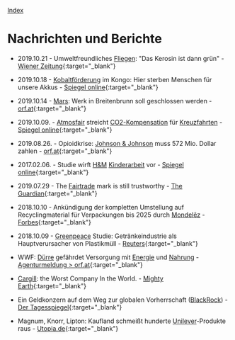 [Index](index.html)   

# Nachrichten und Berichte

* 2019.10.21 - Umweltfreundliches [Fliegen](../thema/flugverkehr.html): "Das Kerosin ist dann grün" - [Wiener Zeitung](https://www.wienerzeitung.at/nachrichten/wirtschaft/international/2034689-Umweltfreundliches-Fliegen-Das-Kerosin-ist-dann-gruen.html){:target="_blank"}   

* 2019.10.18 - [Kobaltförderung](../thema/kobaltgewinnung.html) im Kongo: Hier sterben Menschen für unsere Akkus - [Spiegel online](https://www.spiegel.de/wissenschaft/mensch/kobalt-aus-dem-kongo-hier-sterben-menschen-fuer-unsere-e-autos-a-1291533.html){:target="_blank"}   

* 2019.10.14 - [Mars](../konzerne/mars_inc.html): Werk in Breitenbrunn soll geschlossen werden - [orf.at](https://burgenland.orf.at/stories/3017206){:target="_blank"}   

* 2019.10.09. - [Atmosfair](organisationen/atmosfair.html) streicht [CO2-Kompensation](thema/co2_kompensation.html) für [Kreuzfahrten](thema/tourismus.html) - [Spiegel online](https://www.spiegel.de/reise/aktuell/atmosfair-streicht-co2-kompensation-fuer-kreuzfahrten-a-1290671.html){:target="_blank"}   

* 2019.08.26. - Opioidkrise: [Johnson & Johnson](/konzerne/johnson&johnson.html) muss 572 Mio. Dollar zahlen - [orf.at](https://orf.at/#/stories/3135037/){:target="_blank"}   

* 2017.02.06. - Studie wirft [H&M](konzerne/h&m.html) [Kinderarbeit](probleme/kinderarbeit.html) vor - [Spiegel online](
https://www.spiegel.de/wirtschaft/service/h-m-primark-takko-studie-wirft-modeketten-kinderarbeit-in-burma-vor-a-1133370.html){:target="_blank"}   

* 2019.07.29 - The [Fairtrade](/organisationen/fairtrade_labelling_organizations_international.html) mark is still trustworthy - [The Guardian](https://www.theguardian.com/global-development/2019/jul/29/the-fairtrade-mark-is-still-trustworthy){:target="_blank"}   

* 2018.10.10 - Ankündigung der kompletten Umstellung auf Recyclingmaterial für Verpackungen bis 2025 durch [Mondelēz](/konzerne/mondelez_international.html) - [Forbes](https://www.forbes.com/sites/joannafantozzi/2018/10/10/oreo-and-cadbury-parent-company-mondelez-is-going-green/#7504553d29ac){:target="_blank"}   

* 2018.10.09 - [Greenpeace](/organisationen/greenpeace.html) Studie: Getränkeindustrie als Hauptverursacher von Plastikmüll - [Reuters](https://www.reuters.com/article/us-coca-cola-plastic/coke-pepsi-nestle-top-makers-of-plastic-waste-greenpeace-idUSKCN1MJ1FM){:target="_blank"}   

* WWF: [Dürre](thema/duerre.html) gefährdet Versorgung mit [Energie](thema/energieversorgung.html) und [Nahrung](thema/lebensmittelversorgung.html) - [Agenturmeldung > orf.at](https://orf.at/#/stories/3134567/){:target="_blank"}   

* [Cargill](konzerne/cargill.html): the Worst Company In the World. - [Mighty Earth](http://www.mightyearth.org/wp-content/uploads/Mighty-Earth-Report-Cargill-The-Worst-Company-in-the-World-July-2019.pdf){:target="_blank"}   

* Ein Geldkonzern auf dem Weg zur globalen Vorherrschaft ([BlackRock](/konzerne/blackrock.html)) - [Der Tagesspiegel](https://www.tagesspiegel.de/gesellschaft/blackrock-ein-geldkonzern-auf-dem-weg-zur-globalen-vorherrschaft/21246966.html){:target="_blank"}   

* Magnum, Knorr, Lipton: Kaufland schmeißt hunderte [Unilever](/konzerne/Unilever.html)-Produkte raus - [Utopia.de](https://utopia.de/magnum-knorr-lipton-kaufland-unilever-104035){:target="_blank"}   
